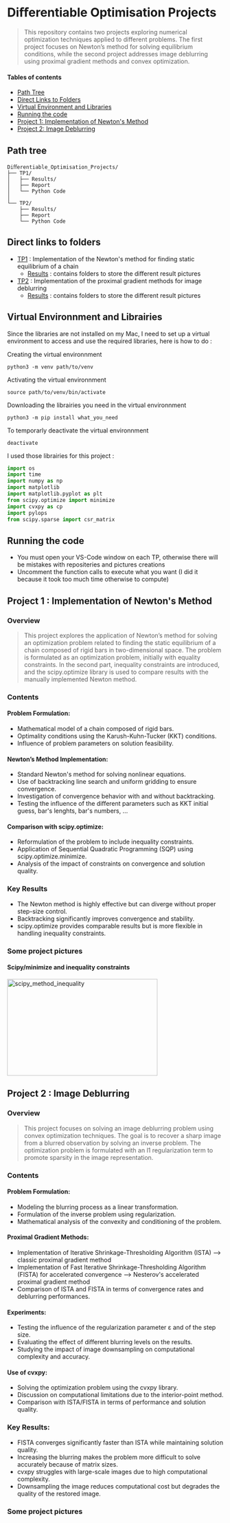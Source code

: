 # Diﬀerentiable Optimisation Projects
> This repository contains two projects exploring numerical optimization techniques applied to different problems. The first project focuses on Newton’s method for solving equilibrium conditions, while the second project addresses image deblurring using proximal gradient methods and convex optimization.

#### Tables of contents
* [Path Tree](#path-tree)
* [Direct Links to Folders](#direct-links-to-folders)  
* [Virtual Environment and Libraries](#virtual-environment-and-libraries)  
* [Running the code](#running-the-code) 
* [Project 1: Implementation of Newton's Method](#project-1-implementation-of-newtons-method)
* [Project 2: Image Deblurring](#project-2-image-deblurring)

## Path tree
```
Diﬀerentiable_Optimisation_Projects/
├── TP1/
│   ├── Results/                
│   ├── Report    
│   └── Python Code
│
└── TP2/
    ├── Results/              
    ├── Report    
    └── Python Code     
```

## Direct links to folders
* [TP1](./TP1/) : Implementation of the Newton's method for finding static equilibrium of a chain
    * [Results](./TP1/Results/) : contains folders to store the different result pictures
* [TP2](./TP2/) : Implementation of the proximal gradient methods for image deblurring  
    * [Results](./TP2/Results/) : contains folders to store the different result pictures

## Virtual Environnment and Librairies
Since the libraries are not installed on my Mac, I need to set up a virtual environment to access and use the required libraries, here is how to do :

Creating the virtual environnment
```
python3 -m venv path/to/venv
```
Activating the virtual environnment
```
source path/to/venv/bin/activate
```
Downloading the librairies you need in the virtual environnment
```
python3 -m pip install what_you_need
```
To temporarly deactivate the virtual environnment
```
deactivate 
```

I used those librairies for this project : 
```py
import os
import time
import numpy as np
import matplotlib
import matplotlib.pyplot as plt 
from scipy.optimize import minimize
import cvxpy as cp
import pylops
from scipy.sparse import csr_matrix
```

## Running the code 
* You must open your VS-Code window on each TP, otherwise there will be mistakes with repositeries and pictures creations
* Uncomment the function calls to execute what you want (I did it because it took too much time otherwise to compute)


## Project 1 : Implementation of Newton's Method

### Overview
> This project explores the application of Newton’s method for solving an optimization problem related to finding the static equilibrium of a chain composed of rigid bars in two-dimensional space. The problem is formulated as an optimization problem, initially with equality constraints. In the second part, inequality constraints are introduced, and the scipy.optimize library is used to compare results with the manually implemented Newton method.

### Contents

#### Problem Formulation:
* Mathematical model of a chain composed of rigid bars.
* Optimality conditions using the Karush-Kuhn-Tucker (KKT) conditions.
* Influence of problem parameters on solution feasibility.

#### Newton’s Method Implementation:
* Standard Newton's method for solving nonlinear equations.
* Use of backtracking line search and uniform gridding to ensure convergence.
* Investigation of convergence behavior with and without backtracking.
* Testing the influence of the different parameters such as KKT initial guess, bar's lenghts, bar's numbers, …

#### Comparison with scipy.optimize:
* Reformulation of the problem to include inequality constraints.
* Application of Sequential Quadratic Programming (SQP) using scipy.optimize.minimize.
* Analysis of the impact of constraints on convergence and solution quality.

### Key Results
* The Newton method is highly effective but can diverge without proper step-size control.
* Backtracking significantly improves convergence and stability.
* scipy.optimize provides comparable results but is more flexible in handling inequality constraints.

### Some project pictures 

#### Scipy/minimize and inequality constraints
<img src="./Results/Scipy_Optimization/N20_constraints.pdf" alt="scipy_method_inequality" width="350" height="225"/>


## Project 2 : Image Deblurring 

### Overview
> This project focuses on solving an image deblurring problem using convex optimization techniques. The goal is to recover a sharp image from a blurred observation by solving an inverse problem. The optimization problem is formulated with an l1 regularization term to promote sparsity in the image representation.

### Contents

#### Problem Formulation:
* Modeling the blurring process as a linear transformation.
* Formulation of the inverse problem using regularization.
* Mathematical analysis of the convexity and conditioning of the problem.

#### Proximal Gradient Methods:
* Implementation of Iterative Shrinkage-Thresholding Algorithm (ISTA) --> classic proximal gradient method
* Implementation of Fast Iterative Shrinkage-Thresholding Algorithm (FISTA) for accelerated convergence --> Nesterov's accelerated proximal gradient method
* Comparison of ISTA and FISTA in terms of convergence rates and deblurring performances.

#### Experiments:
* Testing the influence of the regularization parameter ε and of the step size.
* Evaluating the effect of different blurring levels on the results.
* Studying the impact of image downsampling on computational complexity and accuracy.

#### Use of cvxpy:
* Solving the optimization problem using the cvxpy library.
* Discussion on computational limitations due to the interior-point method.
* Comparison with ISTA/FISTA in terms of performance and solution quality.

### Key Results:
* FISTA converges significantly faster than ISTA while maintaining solution quality.
* Increasing the blurring makes the problem more difficult to solve accurately because of matrix sizes.
* cvxpy struggles with large-scale images due to high computational complexity.
* Downsampling the image reduces computational cost but degrades the quality of the restored image.

### Some project pictures 

